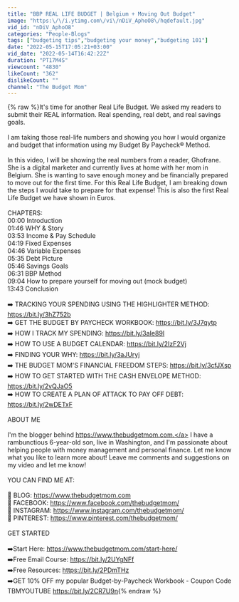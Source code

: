 ```yaml
---
title: "BBP REAL LIFE BUDGET | Belgium + Moving Out Budget"
image: "https:\/\/i.ytimg.com\/vi\/nDiV_AphoO8\/hqdefault.jpg"
vid_id: "nDiV_AphoO8"
categories: "People-Blogs"
tags: ["budgeting tips","budgeting your money","budgeting 101"]
date: "2022-05-15T17:05:21+03:00"
vid_date: "2022-05-14T16:42:22Z"
duration: "PT17M4S"
viewcount: "4830"
likeCount: "362"
dislikeCount: ""
channel: "The Budget Mom"
---
```

{% raw %}It's time for another Real Life Budget. We asked my readers to submit their REAL information. Real spending, real debt, and real savings goals.<br /><br />I am taking those real-life numbers and showing you how I would organize and budget that information using my Budget By Paycheck® Method.<br /><br />In this video, I will be showing the real numbers from a reader, Ghofrane. She is a digital marketer and currently lives at home with her mom in Belgium. She is wanting to save enough money and be financially prepared to move out for the first time. For this Real Life Budget, I am breaking down the steps I would take to prepare for that expense! This is also the first Real Life Budget we have shown in Euros.<br /><br />CHAPTERS:<br />00:00 Introduction<br />01:46 WHY &amp; Story<br />03:53 Income &amp; Pay Schedule<br />04:19 Fixed Expenses<br />04:46 Variable Expenses<br />05:35 Debt Picture<br />05:46 Savings Goals<br />06:31 BBP Method<br />09:04 How to prepare yourself for moving out (mock budget)<br />13:43 Conclusion<br /><br />➡️ TRACKING YOUR SPENDING USING THE HIGHLIGHTER METHOD: <a rel="nofollow" target="blank" href="https://bit.ly/3hZ752b">https://bit.ly/3hZ752b</a><br />➡️ GET THE BUDGET BY PAYCHECK WORKBOOK: <a rel="nofollow" target="blank" href="https://bit.ly/3J7qytp">https://bit.ly/3J7qytp</a><br />➡️ HOW I TRACK MY SPENDING: <a rel="nofollow" target="blank" href="https://bit.ly/3aIe89I">https://bit.ly/3aIe89I</a><br />➡️ HOW TO USE A BUDGET CALENDAR: <a rel="nofollow" target="blank" href="https://bit.ly/2IzF2Vj">https://bit.ly/2IzF2Vj</a><br />➡️ FINDING YOUR WHY: <a rel="nofollow" target="blank" href="https://bit.ly/3aJUryj">https://bit.ly/3aJUryj</a><br />➡️ THE BUDGET MOM'S FINANCIAL FREEDOM STEPS: <a rel="nofollow" target="blank" href="https://bit.ly/3cfJXsp">https://bit.ly/3cfJXsp</a><br />➡️ HOW TO GET STARTED WITH THE CASH ENVELOPE METHOD: <a rel="nofollow" target="blank" href="https://bit.ly/2vQJaO5">https://bit.ly/2vQJaO5</a><br />➡️ HOW TO CREATE A PLAN OF ATTACK TO PAY OFF DEBT: <a rel="nofollow" target="blank" href="https://bit.ly/2wDETxF">https://bit.ly/2wDETxF</a><br /><br />ABOUT ME<br /><br />I'm the blogger behind <a rel="nofollow" target="blank" href="https://www.thebudgetmom.com.">https://www.thebudgetmom.com.</a> I have a rambunctious 6-year-old son, live in Washington, and I'm passionate about helping people with money management and personal finance. Let me know what you like to learn more about! Leave me comments and suggestions on my video and let me know!<br /><br />YOU CAN FIND ME AT:<br /><br />📝 BLOG: <a rel="nofollow" target="blank" href="https://www.thebudgetmom.com">https://www.thebudgetmom.com</a><br />📘 FACEBOOK: <a rel="nofollow" target="blank" href="https://www.facebook.com/thebudgetmom/">https://www.facebook.com/thebudgetmom/</a><br />📸 INSTAGRAM: <a rel="nofollow" target="blank" href="https://www.instagram.com/thebudgetmom/">https://www.instagram.com/thebudgetmom/</a><br />📌 PINTEREST: <a rel="nofollow" target="blank" href="https://www.pinterest.com/thebudgetmom/">https://www.pinterest.com/thebudgetmom/</a><br /><br />GET STARTED<br /><br />➡️Start Here: <a rel="nofollow" target="blank" href="https://www.thebudgetmom.com/start-here/">https://www.thebudgetmom.com/start-here/</a><br />➡️Free Email Course: <a rel="nofollow" target="blank" href="https://bit.ly/2UYgNFf">https://bit.ly/2UYgNFf</a><br />➡️Free Resources: <a rel="nofollow" target="blank" href="https://bit.ly/2PDmTHz">https://bit.ly/2PDmTHz</a><br />➡️GET 10% OFF my popular Budget-by-Paycheck Workbook - Coupon Code TBMYOUTUBE <a rel="nofollow" target="blank" href="https://bit.ly/2CR7U9n">https://bit.ly/2CR7U9n</a>{% endraw %}

